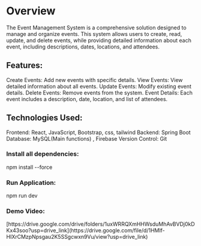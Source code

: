 <h1>Overview</h1>
The Event Management System is a comprehensive solution designed to manage and organize events. This system allows users to create, read, update, and delete events, while providing detailed information about each event, including descriptions, dates, locations, and attendees.<br/>

<h2>Features:</h2>
Create Events: Add new events with specific details.
View Events: View detailed information about all events.
Update Events: Modify existing event details.
Delete Events: Remove events from the system.
Event Details: Each event includes a description, date, location, and list of attendees.<br/>

<h2>Technologies Used:</h2>
Frontend: React, JavaScript, Bootstrap, css, tailwind
Backend: Spring Boot
Database: MySQL(Main functions) , Firebase
Version Control: Git<br/>

<h3>Install all dependencies:</h3>
npm install --force

<h3>Run Application:</h3>
npm run dev

<h3>Demo Video:</h3>
[https://drive.google.com/drive/folders/1uxWRRQXmHHWsduMhAvBVDj0kDKx43soo?usp=drive_link](https://drive.google.com/file/d/1HMlf-HIXrCMzpNpsgau2K5SSgcwxn9Vu/view?usp=drive_link)
